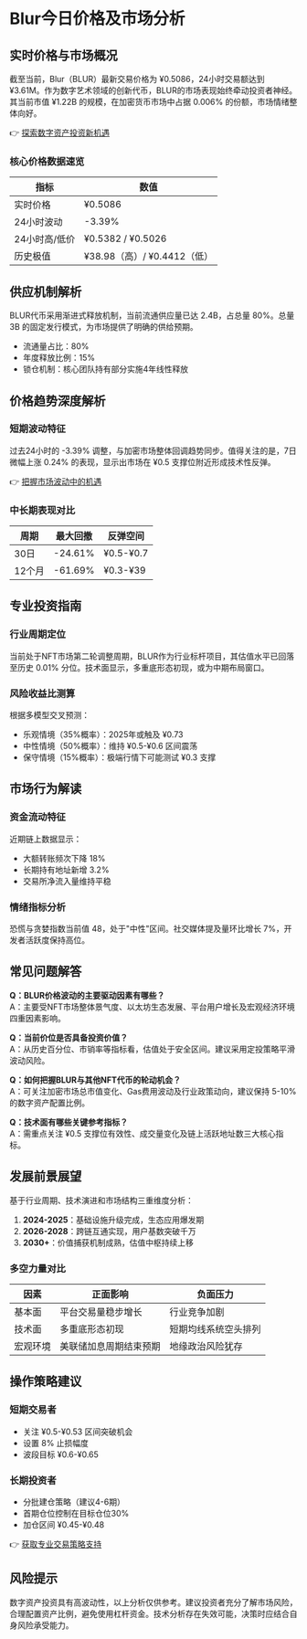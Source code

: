 # Blur今日价格及市场分析

## 实时价格与市场概况

截至当前，Blur（BLUR）最新交易价格为 ¥0.5086，24小时交易额达到 ¥3.61M。作为数字艺术领域的创新代币，BLUR的市场表现始终牵动投资者神经。其当前市值 ¥1.22B 的规模，在加密货币市场中占据 0.006% 的份额，市场情绪整体向好。

👉 [探索数字资产投资新机遇](https://bit.ly/okx_welcome)

### 核心价格数据速览

| 指标          | 数值       |
|---------------|------------|
| 实时价格      | ¥0.5086    |
| 24小时波动    | -3.39%     |
| 24小时高/低价 | ¥0.5382 / ¥0.5026 |
| 历史极值      | ¥38.98（高）/ ¥0.4412（低） |

## 供应机制解析

BLUR代币采用渐进式释放机制，当前流通供应量已达 2.4B，占总量 80%。总量 3B 的固定发行模式，为市场提供了明确的供给预期。

- 流通量占比：80%
- 年度释放比例：15%
- 锁仓机制：核心团队持有部分实施4年线性释放

## 价格趋势深度解析

### 短期波动特征
过去24小时的 -3.39% 调整，与加密市场整体回调趋势同步。值得关注的是，7日微幅上涨 0.24% 的表现，显示出市场在 ¥0.5 支撑位附近形成技术性反弹。

👉 [把握市场波动中的机遇](https://bit.ly/okx_welcome)

### 中长期表现对比

| 周期   | 最大回撤 | 反弹空间 |
|--------|----------|----------|
| 30日   | -24.61%  | ¥0.5-¥0.7|
| 12个月 | -61.69%  | ¥0.3-¥39 |

## 专业投资指南

### 行业周期定位
当前处于NFT市场第二轮调整周期，BLUR作为行业标杆项目，其估值水平已回落至历史 0.01% 分位。技术面显示，多重底形态初现，或为中期布局窗口。

### 风险收益比测算
根据多模型交叉预测：
- 乐观情境（35%概率）：2025年或触及 ¥0.73
- 中性情境（50%概率）：维持 ¥0.5-¥0.6 区间震荡
- 保守情境（15%概率）：极端行情下可能测试 ¥0.3 支撑

## 市场行为解读

### 资金流动特征
近期链上数据显示：
- 大额转账频次下降 18%
- 长期持有地址新增 3.2%
- 交易所净流入量维持平稳

### 情绪指标分析
恐慌与贪婪指数当前值 48，处于"中性"区间。社交媒体提及量环比增长 7%，开发者活跃度保持高位。

## 常见问题解答

**Q：BLUR价格波动的主要驱动因素有哪些？**  
A：主要受NFT市场整体景气度、以太坊生态发展、平台用户增长及宏观经济环境四重因素影响。

**Q：当前价位是否具备投资价值？**  
A：从历史百分位、市销率等指标看，估值处于安全区间。建议采用定投策略平滑波动风险。

**Q：如何把握BLUR与其他NFT代币的轮动机会？**  
A：可关注加密市场总市值变化、Gas费用波动及行业政策动向，建议保持 5-10% 的数字资产配置比例。

**Q：技术面有哪些关键参考指标？**  
A：需重点关注 ¥0.5 支撑位有效性、成交量变化及链上活跃地址数三大核心指标。

## 发展前景展望

基于行业周期、技术演进和市场结构三重维度分析：
1. **2024-2025**：基础设施升级完成，生态应用爆发期
2. **2026-2028**：跨链互通实现，用户基数突破千万
3. **2030+**：价值捕获机制成熟，估值中枢持续上移

### 多空力量对比

| 因素         | 正面影响                | 负面压力                |
|--------------|-------------------------|-------------------------|
| 基本面       | 平台交易量稳步增长      | 行业竞争加剧            |
| 技术面       | 多重底形态初现          | 短期均线系统空头排列    |
| 宏观环境     | 美联储加息周期结束预期  | 地缘政治风险犹存        |

## 操作策略建议

### 短期交易者
- 关注 ¥0.5-¥0.53 区间突破机会
- 设置 8% 止损幅度
- 波段目标 ¥0.6-¥0.65

### 长期投资者
- 分批建仓策略（建议4-6期）
- 首期仓位控制在目标仓位30%
- 加仓区间 ¥0.45-¥0.48

👉 [获取专业交易策略支持](https://bit.ly/okx_welcome)

## 风险提示
数字资产投资具有高波动性，以上分析仅供参考。建议投资者充分了解市场风险，合理配置资产比例，避免使用杠杆资金。技术分析存在失效可能，决策时应结合自身风险承受能力。
